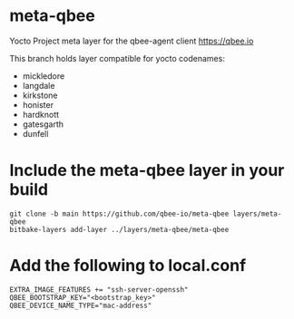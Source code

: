 # meta-qbee
Yocto Project meta layer for the qbee-agent client https://qbee.io

This branch holds layer compatible for yocto codenames:
* mickledore
* langdale
* kirkstone
* honister
* hardknott
* gatesgarth
* dunfell

# Include the meta-qbee layer in your build

```
git clone -b main https://github.com/qbee-io/meta-qbee layers/meta-qbee
bitbake-layers add-layer ../layers/meta-qbee/meta-qbee
```

# Add the following to local.conf

```
EXTRA_IMAGE_FEATURES += "ssh-server-openssh"
QBEE_BOOTSTRAP_KEY="<bootstrap_key>"
QBEE_DEVICE_NAME_TYPE="mac-address"
```
